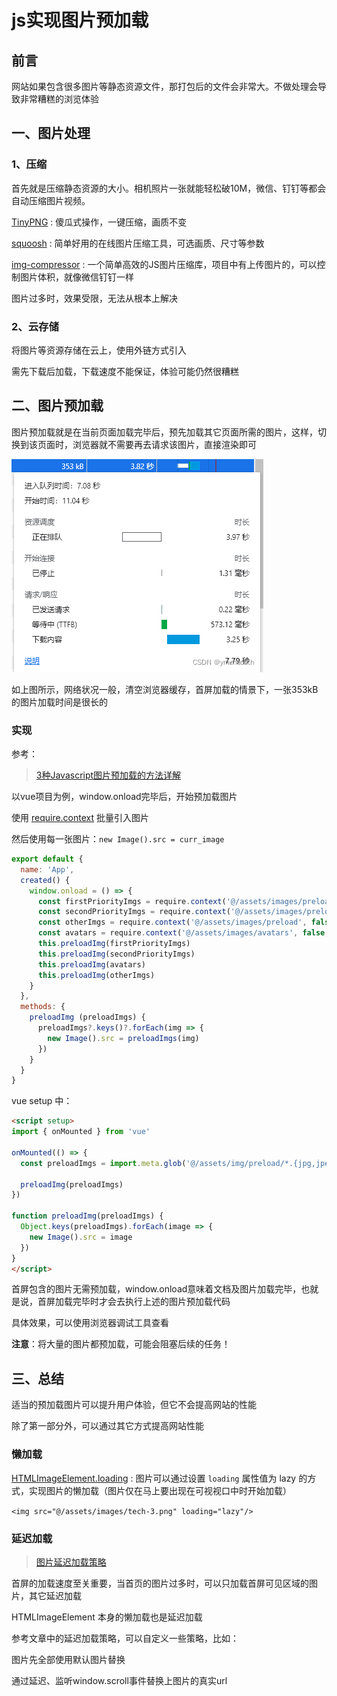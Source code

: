 # js实现图片预加载

## 前言

网站如果包含很多图片等静态资源文件，那打包后的文件会非常大。不做处理会导致非常糟糕的浏览体验

## 一、图片处理

### 1、压缩

首先就是压缩静态资源的大小。相机照片一张就能轻松破10M，微信、钉钉等都会自动压缩图片视频。

[TinyPNG](https://tinypng.com/) : 傻瓜式操作，一键压缩，画质不变

[squoosh](https://squoosh.app/) : 简单好用的在线图片压缩工具，可选画质、尺寸等参数

[img-compressor](https://github.com/IronPans/img-compressor) : 一个简单高效的JS图片压缩库，项目中有上传图片的，可以控制图片体积，就像微信钉钉一样

图片过多时，效果受限，无法从根本上解决

### 2、云存储

将图片等资源存储在云上，使用外链方式引入

需先下载后加载，下载速度不能保证，体验可能仍然很糟糕

## 二、图片预加载

图片预加载就是在当前页面加载完毕后，预先加载其它页面所需的图片，这样，切换到该页面时，浏览器就不需要再去请求该图片，直接渲染即可

![在这里插入图片描述](./assets/05e6325d72e141069611a8c052bcf2ee.png)

如上图所示，网络状况一般，清空浏览器缓存，首屏加载的情景下，一张353kB的图片加载时间是很长的

### 实现

参考：

> [3种Javascript图片预加载的方法详解](https://zhuanlan.zhihu.com/p/453000943)

以vue项目为例，window.onload完毕后，开始预加载图片

使用 [require.context](https://webpack.docschina.org/guides/dependency-management/#requirecontext) 批量引入图片

然后使用每一张图片：`new Image().src = curr_image`

```js
export default {
  name: 'App',
  created() {
    window.onload = () => {
      const firstPriorityImgs = require.context('@/assets/images/preload/first', false, /\.(jpg|jpeg|png)$/)
      const secondPriorityImgs = require.context('@/assets/images/preload/second', false, /\.(jpg|jpeg|png)$/)
      const otherImgs = require.context('@/assets/images/preload', false, /\.(jpg|jpeg|png)$/)
      const avatars = require.context('@/assets/images/avatars', false, /\.(jpg|jpeg|png)$/)
      this.preloadImg(firstPriorityImgs)
      this.preloadImg(secondPriorityImgs)
      this.preloadImg(avatars)
      this.preloadImg(otherImgs)
    }
  },
  methods: {
    preloadImg (preloadImgs) {
      preloadImgs?.keys()?.forEach(img => {
        new Image().src = preloadImgs(img)
      })
    }
  }
}
```

vue setup 中：

```html
<script setup>
import { onMounted } from 'vue'

onMounted(() => {
  const preloadImgs = import.meta.glob('@/assets/img/preload/*.{jpg,jpeg,png}')

  preloadImg(preloadImgs)
})

function preloadImg(preloadImgs) {
  Object.keys(preloadImgs).forEach(image => {
    new Image().src = image
  })
}
</script>
```

首屏包含的图片无需预加载，window.onload意味着文档及图片加载完毕，也就是说，首屏加载完毕时才会去执行上述的图片预加载代码

具体效果，可以使用浏览器调试工具查看

**注意**：将大量的图片都预加载，可能会阻塞后续的任务！

## 三、总结

适当的预加载图片可以提升用户体验，但它不会提高网站的性能

除了第一部分外，可以通过其它方式提高网站性能

### 懒加载

[HTMLImageElement.loading](https://developer.mozilla.org/zh-CN/docs/Web/API/HTMLImageElement/loading) : 图片可以通过设置 `loading` 属性值为 lazy 的方式，实现图片的懒加载（图片仅在马上要出现在可视视口中时开始加载）

`<img src="@/assets/images/tech-3.png" loading="lazy"/>`

### 延迟加载

> [图片延迟加载策略](https://juejin.cn/post/6844903469950697485)

首屏的加载速度至关重要，当首页的图片过多时，可以只加载首屏可见区域的图片，其它延迟加载

HTMLImageElement 本身的懒加载也是延迟加载

参考文章中的延迟加载策略，可以自定义一些策略，比如：

图片先全部使用默认图片替换

通过延迟、监听window.scroll事件替换上图片的真实url
